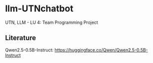 # llm-UTNchatbot
UTN, LLM - LU 4: Team Programming Project

## Literature

Qwen2.5-0.5B-Instruct: https://huggingface.co/Qwen/Qwen2.5-0.5B-Instruct
